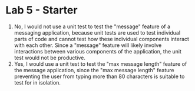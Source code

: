 # Lab 5 - Starter
1. No, I would not use a unit test to test the "message" feature of a messaging application, because unit tests are used to test individual parts of code and cannot test how these individual components interact with each other. Since a "message" feature will likely involve interactions between various components of the application, the unit test would not be productive.
2. Yes, I would use a unit test to test the "max message length" feature of the message application, since the "max message length" feature preventing the user from typing more than 80 characters is suitable to test for in isolation.